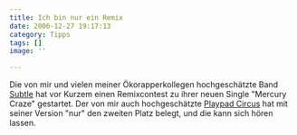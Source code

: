 ```yaml
---
title: Ich bin nur ein Remix
date: 2006-12-27 19:17:13
category: Tipps
tags: []
image: ''

---
```


Die von mir und vielen meiner Ökorapperkollegen hochgeschätzte Band [Subtle](http://www.myspace.com/subtlesix) hat vor Kurzem einen Remixcontest zu ihrer neuen Single "Mercury Craze" gestartet. Der von mir auch hochgeschätzte [Playpad Circus](http://www.myspace.com/playpadcircus) hat mit seiner Version "nur" den zweiten Platz belegt, und die kann sich hören lassen.
